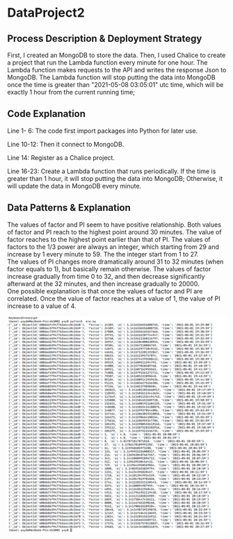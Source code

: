 # DataProject2

## Process Description & Deployment Strategy
First, I created an MongoDB to store the data. 
Then, I used Chalice to create a project that run the Lambda function every minute for one hour. 
The Lambda function makes requests to the API and writes the response Json to MongoDB. 
The Lambda function will stop putting the data into MongoDB once the time is greater than "2021-05-08 03:05:01" utc time, which will be exactly 1 hour from the current running time;

## Code Explanation
Line 1- 6: The code first import packages into Python for later use.
 
Line 10-12: Then it connect to MongoDB. 

Line 14: Register as a Chalice project. 

Line 16-23: Create a Lambda function that runs periodically.
If the time is greater than 1 hour, it will stop putting the data into MongoDB;
Otherwise, it will update the data in MongoDB every minute. 


## Data Patterns & Explanation
The values of factor and PI seem to have positive relationship. 
Both values of factor and PI reach to the highest point around 30 minutes.
The value of factor reaches to the highest point earlier than that of PI. The values of factors to the 1/3 power are always an integer, which starting from 29 and increase by 1 every minute to 59.
The the integer start from 1 to 27.  
The values of PI changes more dramatically around 31 to 32 minutes (when factor equals to 1), but basically remain otherwise.
The values of factor increase gradually from time 0 to 32, and then decrease significantly afterward at the 32 minutes, and then increase gradually to 20000.   
One possible explanation is that once the values of factor and PI are correlated. 
Once the value of factor reaches at a value of 1, the value of PI increase to a value of 4.

![Mongodb Data Screenshot](https://github.com/xinyiyu18/DataProject2/blob/main/DataProject2.png?raw=true)